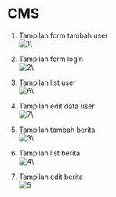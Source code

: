 # CMS
1. Tampilan form tambah user\
![1](https://github.com/yjhand12/cms/assets/131839524/cab30c54-5adb-4179-92b4-6bde0026ae41)\\


2. Tampilan form login\
![2](https://github.com/yjhand12/cms/assets/131839524/fc2cfa05-d25a-449d-98bf-c4fbc91ea641)\\

3. Tampilan list user\
![6](https://github.com/yjhand12/cms/assets/131839524/a1e91da2-47b4-49f7-9daf-35660856821c)\\

4. Tampilan edit data user\
![7](https://github.com/yjhand12/cms/assets/131839524/c3c77bb1-5292-42f8-8f61-1b02a825829f)\\

5. Tampilan tambah berita\
![3](https://github.com/yjhand12/cms/assets/131839524/29df60f8-e36e-4374-b766-3f7a7b2c685b)\\

6. Tampilan list berita\
![4](https://github.com/yjhand12/cms/assets/131839524/b9e93048-3a46-4a65-aecf-e38b1db931e3)\\

7. Tampilan edit berita\
![5](https://github.com/yjhand12/cms/assets/131839524/66fec155-9a84-48f8-9d99-822ba7cc82c1)
